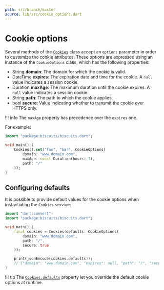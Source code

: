 ```yaml
---
path: src/branch/master
source: lib/src/cookie_options.dart
---
```


# Cookie options
Several methods of the [`Cookies`](api.md) class accept an `options` parameter in order to customize the cookie attributes.
These options are expressed using an instance of the `CookieOptions` class, which has the following properties:

- String **domain**: The domain for which the cookie is valid.
- DateTime **expires**: The expiration date and time for the cookie. A `null` value indicates a session cookie.
- Duration **maxAge**: The maximum duration until the cookie expires. A `null` value indicates a session cookie.
- String **path**: The path to which the cookie applies.
- bool **secure**: Value indicating whether to transmit the cookie over HTTPS only.

!!! info
	The `maxAge` property has precedence over the `expires` one.

For example:

``` dart
import "package:biscuits/biscuits.dart";

void main() {
	Cookies().set("foo", "bar", CookieOptions(
		domain: "www.domain.com",
		maxAge: const Duration(hours: 1),
		path: "/"
	));
}
```
		
## Configuring defaults
It is possible to provide default values for the cookie options when instantiating the `Cookies` service:

``` dart
import "dart:convert";
import "package:biscuits/biscuits.dart";

void main() {
	final cookies = Cookies(defaults: CookieOptions(
		domain: "www.domain.com",
		path: "/",
		secure: true
	));

	print(jsonEncode(cookies.defaults));
	// {"domain": "www.domain.com", "expires": null, "path": "/", "secure": true}
}
```

!!! tip
	The [`Cookies.defaults`](api.md) property let you override the default cookie options at runtime.
